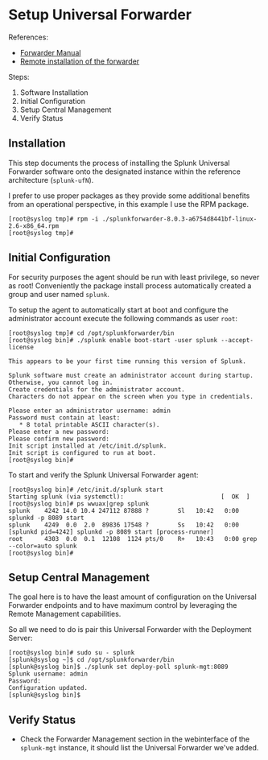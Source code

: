 # Setup Universal Forwarder

References:
- [Forwarder Manual](https://docs.splunk.com/Documentation/Forwarder/8.0.6/Forwarder/Configuretheuniversalforwarder)
- [Remote installation of the forwarder](http://docs.splunk.com/Documentation/Forwarder/latest/Forwarder/Installanixuniversalforwarderremotelywithastaticconfiguration)


Steps:
1. Software Installation
2. Initial Configuration
3. Setup Central Management
4. Verify Status


## Installation
This step documents the process of installing the Splunk Universal Forwarder software
onto the designated instance within the reference architecture (`splunk-ufN`).

I prefer to use proper packages as they provide some additional benefits from an 
operational perspective, in this example I use the RPM package.

```
[root@syslog tmp]# rpm -i ./splunkforwarder-8.0.3-a6754d8441bf-linux-2.6-x86_64.rpm
[root@syslog tmp]#
```


## Initial Configuration
For security purposes the agent should be run with least privilege, so never as root!
Conveniently the  package install process automatically created a group and user named `splunk`. 

To setup the agent to automatically start at boot and configure the administrator account 
execute the following commands as user `root`:

```
[root@syslog tmp]# cd /opt/splunkforwarder/bin
[root@syslog bin]# ./splunk enable boot-start -user splunk --accept-license

This appears to be your first time running this version of Splunk.

Splunk software must create an administrator account during startup. Otherwise, you cannot log in.
Create credentials for the administrator account.
Characters do not appear on the screen when you type in credentials.

Please enter an administrator username: admin
Password must contain at least:
   * 8 total printable ASCII character(s).
Please enter a new password: 
Please confirm new password: 
Init script installed at /etc/init.d/splunk.
Init script is configured to run at boot.
[root@syslog bin]# 
```

To start and verify the Splunk Universal Forwarder agent:
```
[root@syslog bin]# /etc/init.d/splunk start
Starting splunk (via systemctl):                           [  OK  ]
[root@syslog bin]# ps wwuax|grep splunk
splunk    4242 14.0 10.4 247112 87888 ?        Sl   10:42   0:00 splunkd -p 8089 start
splunk    4249  0.0  2.0  89836 17548 ?        Ss   10:42   0:00 [splunkd pid=4242] splunkd -p 8089 start [process-runner]
root      4303  0.0  0.1  12108  1124 pts/0    R+   10:43   0:00 grep --color=auto splunk
[root@syslog bin]# 
```


## Setup Central Management
The goal here is to have the least amount of configuration on the Universal Forwarder
endpoints and to have maximum control by leveraging the Remote Management capabilities. 

So all we need to do is pair this Universal Forwarder with the Deployment Server:
```
[root@syslog bin]# sudo su - splunk
[splunk@syslog ~]$ cd /opt/splunkforwarder/bin
[splunk@syslog bin]$ ./splunk set deploy-poll splunk-mgt:8089
Splunk username: admin
Password: 
Configuration updated.
[splunk@syslog bin]$ 
```


## Verify Status
- Check the Forwarder Management section in the webinterface of the `splunk-mgt` instance, it should list the Universal Forwarder we've added.
